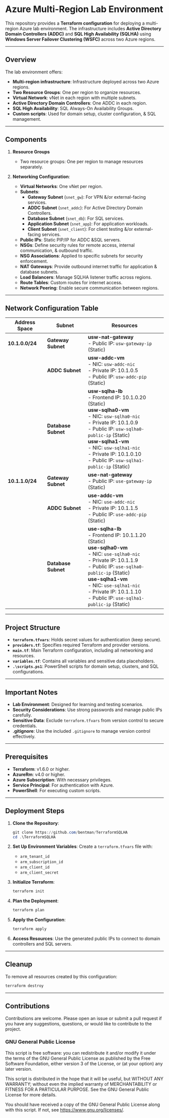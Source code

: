 # **Azure Multi-Region Lab Environment**  

This repository provides a **Terraform configuration** for deploying a multi-region Azure lab environment. The infrastructure includes **Active Directory Domain Controllers (ADDC)** and **SQL High Availability (SQLHA)** using **Windows Server Failover Clustering (WSFC)** across two Azure regions.

---

## **Overview**  

The lab environment offers:  
- **Multi-region infrastructure**: Infrastructure deployed across two Azure regions.  
- **Two Resource Groups**: One per region to organize resources.  
- **Virtual Network**: vNet in each region with multiple subnets.  
- **Active Directory Domain Controllers**: One ADDC in each region.  
- **SQL High Availability**: SQL Always-On Availability Groups.  
- **Custom scripts**: Used for domain setup, cluster configuration, & SQL management.

---

## **Components**

1. **Resource Groups**  
   - Two resource groups: One per region to manage resources separately.

2. **Networking Configuration**:  
   - **Virtual Networks**: One vNet per region.  
   - **Subnets**:  
     - **Gateway Subnet** (`snet_gw`): For VPN &/or external-facing services.  
     - **ADDC Subnet** (`snet_addc`): For Active Directory Domain Controllers.  
     - **Database Subnet** (`snet_db`): For SQL services.  
     - **Application Subnet** (`snet_app`): For application workloads.  
     - **Client Subnet** (`snet_client`): For client testing &/or external-facing services.  
   - **Public IPs**: Static PIP/IP for ADDC &SQL servers.  
   - **NSGs**: Define security rules for remote access, internal communication, & outbound traffic.  
   - **NSG Associations**: Applied to specific subnets for security enforcement.
   - **NAT Gateways**: Provide outbound internet traffic for application & database subnets.  
   - **Load Balancers**: Manage SQLHA listener traffic across regions.  
   - **Route Tables**: Custom routes for internet access.  
   - **Network Peering**: Enable secure communication between regions.  

---

## **Network Configuration Table**

| **Address Space**  | **Subnet**            | **Resources**                              |
|--------------------|-----------------------|--------------------------------------------|
| **10.1.0.0/24**    | **Gateway Subnet**    | **usw-nat-gateway** <br>- Public IP: `usw-gateway-ip` (Static) |
|                    | **ADDC Subnet**       | **usw-addc-vm** <br>- NIC: `usw-addc-nic` <br>- Private IP: 10.1.0.5 <br>- Public IP: `usw-addc-pip` (Static) |
|                    | **Database Subnet**   | **usw-sqlha-lb** <br>- Frontend IP: 10.1.0.20 (Static) <br> **usw-sqlha0-vm** <br>- NIC: `usw-sqlha0-nic` <br>- Private IP: 10.1.0.9 <br>- Public IP: `usw-sqlha0-public-ip` (Static) <br> **usw-sqlha1-vm** <br>- NIC: `usw-sqlha1-nic` <br>- Private IP: 10.1.0.10 <br>- Public IP: `usw-sqlha1-public-ip` (Static) |
| **10.1.1.0/24**    | **Gateway Subnet**    | **use-nat-gateway** <br>- Public IP: `use-gateway-ip` (Static) |
|                    | **ADDC Subnet**       | **use-addc-vm** <br>- NIC: `use-addc-nic` <br>- Private IP: 10.1.1.5 <br>- Public IP: `use-addc-pip` (Static) |
|                    | **Database Subnet**   | **use-sqlha-lb** <br>- Frontend IP: 10.1.1.20 (Static) <br> **use-sqlha0-vm** <br>- NIC: `use-sqlha0-nic` <br>- Private IP: 10.1.1.9 <br>- Public IP: `use-sqlha0-public-ip` (Static) <br> **use-sqlha1-vm** <br>- NIC: `use-sqlha1-nic` <br>- Private IP: 10.1.1.10 <br>- Public IP: `use-sqlha1-public-ip` (Static) |

---

## **Project Structure**

- **`terraform.tfvars`**: Holds secret values for authentication (keep secure).  
- **`providers.tf`**: Specifies required Terraform and provider versions.  
- **`main.tf`**: Main Terraform configuration, including all networking and resources.  
- **`variables.tf`**: Contains all variables and sensitive data placeholders.  
- **`.\scripts.ps1`**: PowerShell scripts for domain setup, clusters, and SQL configurations.

---

## **Important Notes**

- **Lab Environment**: Designed for learning and testing scenarios.  
- **Security Considerations**: Use strong passwords and manage public IPs carefully.  
- **Sensitive Data**: Exclude `terraform.tfvars` from version control to secure credentials.  
- **.gitignore**: Use the included `.gitignore` to manage version control effectively.

---

## **Prerequisites**

- **Terraform**: v1.6.0 or higher.  
- **AzureRm**: v4.0 or higher.
- **Azure Subscription**: With necessary privileges.  
- **Service Principal**: For authentication with Azure.  
- **PowerShell**: For executing custom scripts.

---

## **Deployment Steps**

1. **Clone the Repository**:
   ```powershell
   git clone https://github.com/bentman/TerraformSQLHA
   cd .\TerraformSQLHA
   ```

2. **Set Up Environment Variables**: Create a `terraform.tfvars` file with:
   - `arm_tenant_id`  
   - `arm_subscription_id`  
   - `arm_client_id`  
   - `arm_client_secret`

3. **Initialize Terraform**:
   ```powershell
   terraform init
   ```

4. **Plan the Deployment**:
   ```powershell
   terraform plan
   ```

5. **Apply the Configuration**:
   ```powershell
   terraform apply
   ```

6. **Access Resources**: Use the generated public IPs to connect to domain controllers and SQL servers.

---

## **Cleanup**

To remove all resources created by this configuration:
```sh
terraform destroy
```

---

## Contributions
Contributions are welcome. Please open an issue or submit a pull request if you have any suggestions, questions, or would like to contribute to the project.

### GNU General Public License
This script is free software: you can redistribute it and/or modify it under the terms of the GNU General Public License as published by the Free Software Foundation, either version 3 of the License, or (at your option) any later version.

This script is distributed in the hope that it will be useful, but WITHOUT ANY WARRANTY; without even the implied warranty of MERCHANTABILITY or FITNESS FOR A PARTICULAR PURPOSE. See the GNU General Public License for more details.

You should have received a copy of the GNU General Public License along with this script. If not, see <https://www.gnu.org/licenses/>.